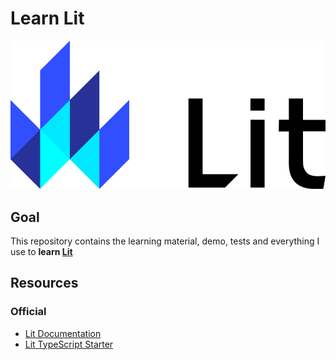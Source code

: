 # Learn Lit

![Lit Logo](https://raw.githubusercontent.com/alaindet/learn-lit/main/lit-logo.svg)

## Goal

This repository contains the learning material, demo, tests and everything I use to **learn [Lit](https://lit.dev/)**

## Resources

### Official
- [Lit Documentation](https://lit.dev/docs/)
- [Lit TypeScript Starter](https://github.com/lit/lit-element-starter-ts.git)
